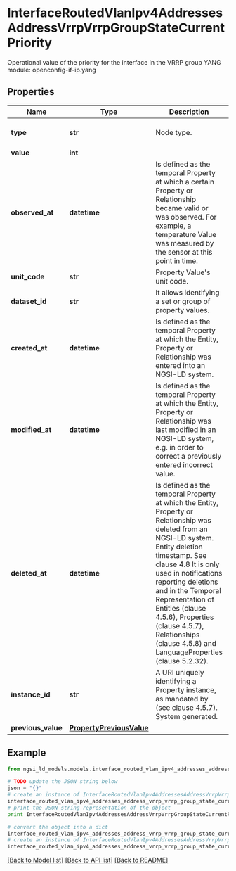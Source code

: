 # InterfaceRoutedVlanIpv4AddressesAddressVrrpVrrpGroupStateCurrentPriority

Operational value of the priority for the interface in the VRRP group  YANG module: openconfig-if-ip.yang 

## Properties

Name | Type | Description | Notes
------------ | ------------- | ------------- | -------------
**type** | **str** | Node type.  | [optional] [default to 'Property']
**value** | **int** |  | 
**observed_at** | **datetime** | Is defined as the temporal Property at which a certain Property or Relationship became valid or was observed. For example, a temperature Value was measured by the sensor at this point in time.  | [optional] 
**unit_code** | **str** | Property Value&#39;s unit code.  | [optional] 
**dataset_id** | **str** | It allows identifying a set or group of property values.  | [optional] 
**created_at** | **datetime** | Is defined as the temporal Property at which the Entity, Property or Relationship was entered into an NGSI-LD system.  | [optional] [readonly] 
**modified_at** | **datetime** | Is defined as the temporal Property at which the Entity, Property or Relationship was last modified in an NGSI-LD system, e.g. in order to correct a previously entered incorrect value.  | [optional] [readonly] 
**deleted_at** | **datetime** | Is defined as the temporal Property at which the Entity, Property or Relationship was deleted from an NGSI-LD system.  Entity deletion timestamp. See clause 4.8 It is only used in notifications reporting deletions and in the Temporal Representation of Entities (clause 4.5.6), Properties (clause 4.5.7), Relationships (clause 4.5.8) and LanguageProperties (clause 5.2.32).  | [optional] [readonly] 
**instance_id** | **str** | A URI uniquely identifying a Property instance, as mandated by (see clause 4.5.7). System generated.  | [optional] [readonly] 
**previous_value** | [**PropertyPreviousValue**](PropertyPreviousValue.md) |  | [optional] 

## Example

```python
from ngsi_ld_models.models.interface_routed_vlan_ipv4_addresses_address_vrrp_vrrp_group_state_current_priority import InterfaceRoutedVlanIpv4AddressesAddressVrrpVrrpGroupStateCurrentPriority

# TODO update the JSON string below
json = "{}"
# create an instance of InterfaceRoutedVlanIpv4AddressesAddressVrrpVrrpGroupStateCurrentPriority from a JSON string
interface_routed_vlan_ipv4_addresses_address_vrrp_vrrp_group_state_current_priority_instance = InterfaceRoutedVlanIpv4AddressesAddressVrrpVrrpGroupStateCurrentPriority.from_json(json)
# print the JSON string representation of the object
print InterfaceRoutedVlanIpv4AddressesAddressVrrpVrrpGroupStateCurrentPriority.to_json()

# convert the object into a dict
interface_routed_vlan_ipv4_addresses_address_vrrp_vrrp_group_state_current_priority_dict = interface_routed_vlan_ipv4_addresses_address_vrrp_vrrp_group_state_current_priority_instance.to_dict()
# create an instance of InterfaceRoutedVlanIpv4AddressesAddressVrrpVrrpGroupStateCurrentPriority from a dict
interface_routed_vlan_ipv4_addresses_address_vrrp_vrrp_group_state_current_priority_form_dict = interface_routed_vlan_ipv4_addresses_address_vrrp_vrrp_group_state_current_priority.from_dict(interface_routed_vlan_ipv4_addresses_address_vrrp_vrrp_group_state_current_priority_dict)
```
[[Back to Model list]](../README.md#documentation-for-models) [[Back to API list]](../README.md#documentation-for-api-endpoints) [[Back to README]](../README.md)



